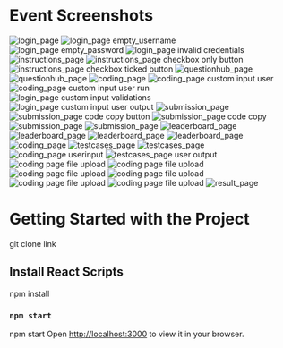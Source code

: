 # Event Screenshots
<img src="./RCScreeenshots/ss1.PNG" alt="login_page" />
<img src="./RCScreeenshots/ss2.PNG" alt="login_page empty_username" />
<img src="./RCScreeenshots/ss3.PNG" alt="login_page empty_password" />
<img src="./RCScreeenshots/ss4.PNG" alt="login_page invalid credentials" />
<img src="./RCScreeenshots/ss5.PNG" alt="instructions_page" />
<img src="./RCScreeenshots/ss6.PNG" alt="instructions_page checkbox only button" />
<img src="./RCScreeenshots/ss7.PNG" alt="instructions_page checkbox ticked button" />
<img src="./RCScreeenshots/ss8.PNG" alt="questionhub_page" />
<img src="./RCScreeenshots/ss9.PNG" alt="questionhub_page" />
<img src="./RCScreeenshots/ss10.PNG" alt="coding_page" />
<img src="./RCScreeenshots/ss11.PNG" alt="coding_page custom input user" />
<img src="./RCScreeenshots/ss12.PNG" alt="coding_page custom input user run" />
<img src="./RCScreeenshots/ss13.PNG" alt="login_page  custom input validations" />
<img src="./RCScreeenshots/ss14.PNG" alt="login_page custom input user output" />
<img src="./RCScreeenshots/ss15.PNG" alt="submission_page" />
<img src="./RCScreeenshots/ss16.PNG" alt="submission_page code copy button" />
<img src="./RCScreeenshots/ss17.PNG" alt="submission_page code copy" />
<img src="./RCScreeenshots/ss18.PNG" alt="submission_page" />
<img src="./RCScreeenshots/ss19.PNG" alt="submission_page" />
<img src="./RCScreeenshots/ss21.PNG" alt="leaderboard_page" />
<img src="./RCScreeenshots/ss22.PNG" alt="leaderboard_page" />
<img src="./RCScreeenshots/ss23.PNG" alt="leaderboard_page" />
<img src="./RCScreeenshots/ss24.PNG" alt="leaderboard_page" />
<img src="./RCScreeenshots/ss25.PNG" alt="coding_page" />
<img src="./RCScreeenshots/ss26.PNG" alt="testcases_page" />
<img src="./RCScreeenshots/ss27.PNG" alt="testcases_page" />
<img src="./RCScreeenshots/ss28.PNG" alt="coding_page userinput" />
<img src="./RCScreeenshots/ss29.PNG" alt="testcases_page user output" />
<img src="./RCScreeenshots/ss30.PNG" alt="coding page file upload" />
<img src="./RCScreeenshots/ss31.PNG" alt="coding page file upload" />
<img src="./RCScreeenshots/ss32.PNG" alt="coding page file upload" />
<img src="./RCScreeenshots/ss33.PNG" alt="coding page file upload" />
<img src="./RCScreeenshots/ss34.PNG" alt="coding page file upload" />
<img src="./RCScreeenshots/ss35.PNG" alt="coding page file upload" />
<img src="./RCScreeenshots/ss36.PNG" alt="result_page" />


# Getting Started with the Project

git clone link

## Install React Scripts

npm install 

### `npm start`
npm start
Open [http://localhost:3000](http://localhost:3000) to view it in your browser.

